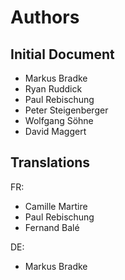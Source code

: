 # Authors

## Initial Document

- Markus Bradke
- Ryan Ruddick
- Paul Rebischung
- Peter Steigenberger
- Wolfgang Söhne
- David Maggert

## Translations

FR:

- Camille Martire
- Paul Rebischung
- Fernand Balé

DE:

- Markus Bradke
